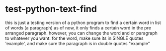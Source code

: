 # test-python-text-find
this is just a testing version of a python program to find a certain word in list of words (a paragraph)
as of now, it only finds a certain word in the pre arranged paragraph. however, you can change the word and or paragraph to whatever you want. for the word, make sure its in SINGLE quotes 'example', and make sure the paragraph is in double quotes "example"
